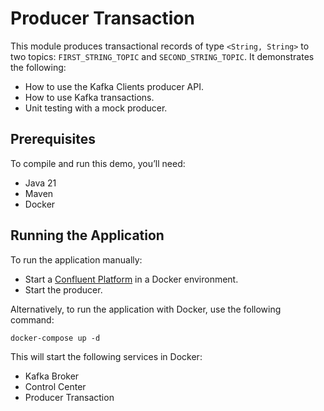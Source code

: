# Producer Transaction

This module produces transactional records of type `<String, String>` to two topics: `FIRST_STRING_TOPIC`
and `SECOND_STRING_TOPIC`.
It demonstrates the following:

- How to use the Kafka Clients producer API.
- How to use Kafka transactions.
- Unit testing with a mock producer.

## Prerequisites

To compile and run this demo, you’ll need:

- Java 21
- Maven
- Docker

## Running the Application

To run the application manually:

- Start a [Confluent Platform](https://docs.confluent.io/platform/current/quickstart/ce-docker-quickstart.html#step-1-download-and-start-cp) in a Docker environment.
- Start the producer.

Alternatively, to run the application with Docker, use the following command:

```console
docker-compose up -d
```

This will start the following services in Docker:

- Kafka Broker
- Control Center
- Producer Transaction
